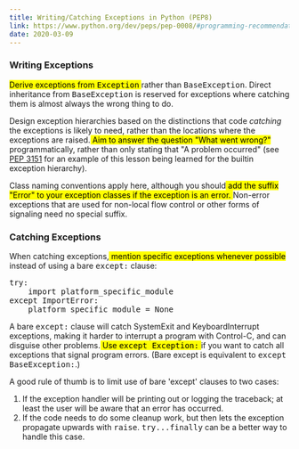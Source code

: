 ```yaml
---
title: Writing/Catching Exceptions in Python (PEP8)
link: https://www.python.org/dev/peps/pep-0008/#programming-recommendations
date: 2020-03-09
---
```


<h3>Writing Exceptions</h3>
<p class="first"><mark>Derive exceptions from <tt class="docutils literal">Exception</tt> </mark>rather than <tt class="docutils literal">BaseException</tt>.
Direct inheritance from <tt class="docutils literal">BaseException</tt> is reserved for exceptions
where catching them is almost always the wrong thing to do.</p>
<p>Design exception hierarchies based on the distinctions that code
<em>catching</em> the exceptions is likely to need, rather than the locations
where the exceptions are raised.<mark> Aim to answer the question
"What went wrong?" </mark>programmatically, rather than only stating that
"A problem occurred" (see <a class="reference external" href="https://www.python.org/dev/peps/pep-3151/">PEP 3151</a> for an example of this lesson being
learned for the builtin exception hierarchy).</p>
<p>Class naming conventions apply here, although you should<mark> add the
suffix "Error" to your exception classes if the exception is an
error.  </mark>Non-error exceptions that are used for non-local flow control
or other forms of signaling need no special suffix.</p>

<h3>Catching Exceptions</h3>
<p class="first">When catching exceptions,<mark> mention specific exceptions whenever
possible </mark>instead of using a bare <tt class="docutils literal">except:</tt> clause:</p>
<pre class="literal-block">
try:
    import platform_specific_module
except ImportError:
    platform_specific_module = None
</pre>
<p>A bare <tt class="docutils literal">except:</tt> clause will catch SystemExit and
KeyboardInterrupt exceptions, making it harder to interrupt a
program with Control-C, and can disguise other problems.<mark>  Use
<tt class="docutils literal">except Exception:</tt> </mark>if you
want to catch all exceptions that signal program errors. (Bare except is equivalent to <tt class="docutils literal">except
BaseException:</tt>.)</p>
<p>A good rule of thumb is to limit use of bare 'except' clauses to two
cases:</p>
<ol class="arabic simple">
<li>If the exception handler will be printing out or logging the
traceback; at least the user will be aware that an error has
occurred.</li>
<li>If the code needs to do some cleanup work, but then lets the
exception propagate upwards with <tt class="docutils literal">raise</tt>.  <tt class="docutils literal"><span class="pre">try...finally</span></tt>
can be a better way to handle this case.</li>
</ol>
